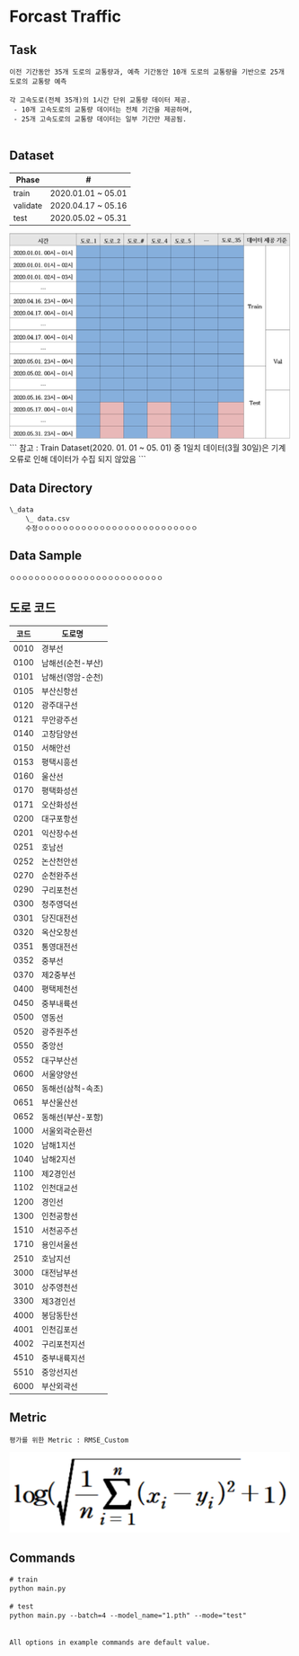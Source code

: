 # Forcast Traffic

## Task
```
이전 기간동안 35개 도로의 교통량과, 예측 기간동안 10개 도로의 교통량을 기반으로 25개 도로의 교통량 예측

각 고속도로(전체 35개)의 1시간 단위 교통량 데이터 제공.
 - 10개 고속도로의 교통량 데이터는 전체 기간을 제공하며,
 - 25개 고속도로의 교통량 데이터는 일부 기간만 제공됨.


```

## Dataset
| Phase | # |
| - | - |
| train | 2020.01.01 ~ 05.01 |
| validate | 2020.04.17 ~ 05.16 |
| test | 2020.05.02 ~ 05.31 |
<img width=500 src="Data_split.png"/>
```
참고 : Train Dataset(2020. 01. 01 ~ 05. 01) 중 1일치 데이터(3월 30일)은 기계 오류로 인해 데이터가 수집 되지 않았음
```


## Data Directory
```
\_data
    \_ data.csv
    수정ㅇㅇㅇㅇㅇㅇㅇㅇㅇㅇㅇㅇㅇㅇㅇㅇㅇㅇㅇㅇㅇㅇㅇㅇㅇㅇ
```

## Data Sample
```
ㅇㅇㅇㅇㅇㅇㅇㅇㅇㅇㅇㅇㅇㅇㅇㅇㅇㅇㅇㅇㅇㅇㅇㅇㅇ
```

## 도로 코드
|코드|도로명|
| - | - |
|0010|경부선|
|0100|남해선(순천-부산)|
|0101|남해선(영암-순천)|
|0105|부산신항선|
|0120|광주대구선|
|0121|무안광주선|
|0140|고창담양선|
|0150|서해안선|
|0153|평택시흥선|
|0160|울산선|
|0170|평택화성선|
|0171|오산화성선|
|0200|대구포항선|
|0201|익산장수선|
|0251|호남선|
|0252|논산천안선|
|0270|순천완주선|
|0290|구리포천선|
|0300|청주영덕선|
|0301|당진대전선|
|0320|옥산오창선|
|0351|통영대전선|
|0352|중부선|
|0370|제2중부선|
|0400|평택제천선|
|0450|중부내륙선|
|0500|영동선|
|0520|광주원주선|
|0550|중앙선|
|0552|대구부산선|
|0600|서울양양선|
|0650|동해선(삼척-속초)|
|0651|부산울산선|
|0652|동해선(부산-포항)|
|1000|서울외곽순환선|
|1020|남해1지선|
|1040|남해2지선|
|1100|제2경인선|
|1102|인천대교선|
|1200|경인선|
|1300|인천공항선|
|1510|서천공주선|
|1710|용인서울선|
|2510|호남지선|
|3000|대전남부선|
|3010|상주영천선|
|3300|제3경인선|
|4000|봉담동탄선|
|4001|인천김포선|
|4002|구리포천지선|
|4510|중부내륙지선|
|5510|중앙선지선|
|6000|부산외곽선|



## Metric
```
평가를 위한 Metric : RMSE_Custom
```
<img width=500 src="RMSE(Custom).png"/>




## Commands
```
# train
python main.py 

# test 
python main.py --batch=4 --model_name="1.pth" --mode="test"


All options in example commands are default value.
```



